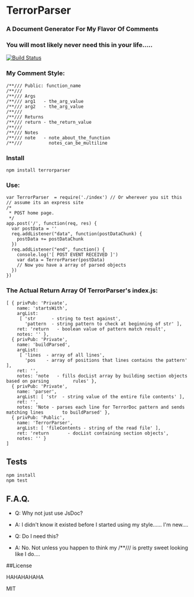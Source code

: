 # TerrorParser
### A Document Generator For My Flavor Of Comments

### You will most likely never need this in your life.....

[![Build Status](https://secure.travis-ci.org/TerrordactylDesigns/TerrorParser.png)](http://travis-ci.org/TerrordactylDesigns/TerrorParser)

### My Comment Style:
    /**/// Public: function_name
    /**///
    /**/// Args
    /**/// arg1   - the_arg_value
    /**/// arg2   - the_arg_value
    /**///
    /**/// Returns
    /**/// return - the_return_value
    /**///
    /**/// Notes
    /**/// note   - note_about_the_function
    /**///          notes_can_be_multiline

### Install

    npm install terrorparser

### Use:
    var TerrorParser  = require('./index') // Or wherever you sit this
    // assume its an express site
    /*
     * POST home page.
     */
    app.post('/', function(req, res) {
      var postData = ''
      req.addListener("data", function(postDataChunk) {
        postData += postDataChunk
      })
      req.addListener("end", function() {
        console.log('[ POST EVENT RECEIVED ]')
        var data = TerrorParser(postData)
        // Now you have a array of parsed objects
      })
    })

### The Actual Return Array Of TerrorParser's index.js:

    [ { privPub: 'Private',
        name: 'startsWith',
        argList:
         [ 'str      - string to test against',
           'pattern  - string pattern to check at beginning of str' ],
        ret: 'return   - boolean value of pattern match result',
        notes: '' },
      { privPub: 'Private',
        name: 'buildParsed',
        argList:
         [ 'lines  - array of all lines',
           'pos    - array of positions that lines contains the pattern' ],
        ret: '',
        notes: 'note   - fills docList array by building section objects based on parsing         rules' },
      { privPub: 'Private',
        name: 'parser',
        argList: [ 'str  - string value of the entire file contents' ],
        ret: '',
        notes: 'Note - parses each line for TerrorDoc pattern and sends matching lines       to buildParsed' },
      { privPub: 'Public',
        name: 'TerrorParser',
        argList: [ 'fileContents - string of the read file' ],
        ret: 'return       - docList containing section objects',
        notes: '' }
    ]

## Tests

    npm install
    npm test

## F.A.Q.

* Q: Why not just use JsDoc?
* A: I didn't know it existed before I started using my style...... I'm new....

* Q: Do I need this?
* A: No. Not unless you happen to think my /**/// is pretty sweet looking like I do....

##License

HAHAHAHAHA

MIT